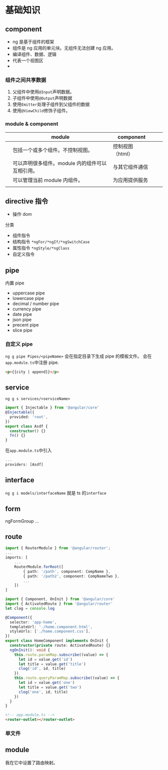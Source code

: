 # 基础知识

## component

- ng 是基于组件的框架
- 组件是 ng 应用的单元块。无组件无法创建 ng 应用。
- 编译组件、数据、逻辑
- 代表一个视图区
-

### 组件之间共享数据

1. 父组件中使用`@Input`声明数据。
2. 子组件中使用`@Output`声明数据
3. 使用`Emitter`处理子组件到父组件的数据
4. 使用`@ViewChild`修饰子组件。

### module & component

|     | module                                          | component        |     |     |
| --- | ----------------------------------------------- | ---------------- | --- | --- |
|     | 包括一个或多个组件。不控制视图。                | 控制视图（html） |     |     |
|     | 可以声明很多组件。module 内的组件可以互相引用。 | 与其它组件通信   |     |     |
|     | 可以管理当前 module 内组件。                    | 为应用提供服务   |     |     |
|     |                                                 |                  |     |     |

## directive 指令

- 操作 dom

分类

- 组件指令
- 结构指令 `*ngFor/*ngIf/*ngSwitchCase`
- 属性指令 `*ngStyle/*ngClass`
- 自定义指令

## pipe

内置 pipe

- uppercase pipe
- lowercase pipe
- decimal / number pipe
- currency pipe
- date pipe
- json pipe
- precent pipe
- slice pipe

### 自定义 pipe

`ng g pipe Pipes/<pipeName>`
会在指定目录下生成 pipe 的模板文件。
会在`app.module.ts`中注册 pipe.

```html
<p>{{city | append}}</p>
```

## service

`ng g s services/<serviceName>`

```ts
import { Injectable } from '@angular/core'
@Injectable({
  provided: 'root',
})
export class Asdf {
  constructor() {}
  fn() {}
}
```

在`app.module.ts`中引入

```ts
...
providers: [Asdf]
```

## interface

`ng g i models/interfaceName`
就是 ts 的`interface`

## form

ngFormGroup
...

## route

```ts
import { RouterModule } from '@angular/router';
...
imports: [
    ...
    RouterModule.forRoot([
        { path: '/path', component: CompName },
        { path: '/path2', component: CompNameTwo },
        ...
    ])
]
```

```ts
import { Component, OnInit } from '@angular/core'
import { ActivatedRoute } from '@angular/router'
let clog = console.log

@Component({
  selector: 'app-home',
  templateUrl: './home.component.html',
  styleUrls: ['./home.component.css'],
})
export class HomeComponent implements OnInit {
  constructor(private route: ActivatedRoute) {}
  ngOnInit(): void {
    this.route.paramMap.subscribe((value) => {
      let id = value.get('id')
      let title = value.get('title')
      clog('id', id, title)
    })
    this.route.queryParamMap.subscribe((value) => {
      let id = value.get('one')
      let title = value.get('two')
      clog('one', id, title)
    })
  }
}
```

```html
<!-- app.module.ts -->
<router-outlet></router-outlet>
```

### 单文件

## module

我在它中设置了路由映射。
